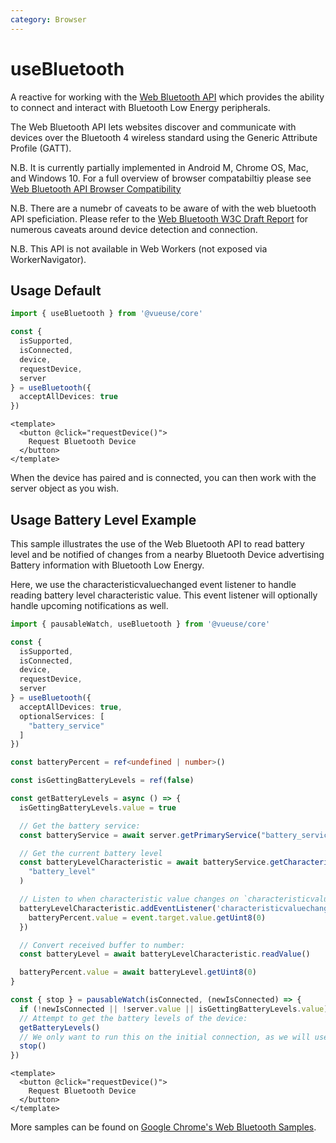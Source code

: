 ```yaml
---
category: Browser
---
```


# useBluetooth

A reactive for working with the [Web Bluetooth API](https://developer.mozilla.org/en-US/docs/Web/API/Web_Bluetooth_API) which provides the ability to connect and interact with Bluetooth Low Energy peripherals.

The Web Bluetooth API lets websites discover and communicate with devices over the Bluetooth 4 wireless standard using the Generic Attribute Profile (GATT).

N.B. It is currently partially implemented in Android M, Chrome OS, Mac, and Windows 10. For a full overview of browser compatabiltiy please see [Web Bluetooth API Browser Compatibility](https://developer.mozilla.org/en-US/docs/Web/API/Web_Bluetooth_API#browser_compatibility)

N.B. There are a numebr of caveats to be aware of with the web bluetooth API speficiation. Please refer to the [Web Bluetooth W3C Draft Report](https://webbluetoothcg.github.io/web-bluetooth/) for numerous caveats around device detection and connection.

N.B. This API is not available in Web Workers (not exposed via WorkerNavigator).

## Usage Default

```ts
import { useBluetooth } from '@vueuse/core'

const { 
  isSupported,
  isConnected,
  device,
  requestDevice,
  server
} = useBluetooth({
  acceptAllDevices: true
})
```

```vue
<template>
  <button @click="requestDevice()">
    Request Bluetooth Device
  </button>
</template>
```

When the device has paired and is connected, you can then work with the server object as you wish.

## Usage Battery Level Example

This sample illustrates the use of the Web Bluetooth API to read battery level and be notified of changes from a nearby Bluetooth Device advertising Battery information with Bluetooth Low Energy.

Here, we use the characteristicvaluechanged event listener to handle reading battery level characteristic value. This event listener will optionally handle upcoming notifications as well.

```ts
import { pausableWatch, useBluetooth } from '@vueuse/core'

const { 
  isSupported,
  isConnected,
  device,
  requestDevice,
  server
} = useBluetooth({
  acceptAllDevices: true,
  optionalServices: [
    "battery_service"
  ]
})

const batteryPercent = ref<undefined | number>()

const isGettingBatteryLevels = ref(false)

const getBatteryLevels = async () => {
  isGettingBatteryLevels.value = true

  // Get the battery service:
  const batteryService = await server.getPrimaryService("battery_service")

  // Get the current battery level
  const batteryLevelCharacteristic = await batteryService.getCharacteristic(
    "battery_level"
  )

  // Listen to when characteristic value changes on `characteristicvaluechanged` event:
  batteryLevelCharacteristic.addEventListener('characteristicvaluechanged', (event) => {
    batteryPercent.value = event.target.value.getUint8(0)
  })

  // Convert received buffer to number:
  const batteryLevel = await batteryLevelCharacteristic.readValue()

  batteryPercent.value = await batteryLevel.getUint8(0)
}

const { stop } = pausableWatch(isConnected, (newIsConnected) => {
  if (!newIsConnected || !server.value || isGettingBatteryLevels.value) return
  // Attempt to get the battery levels of the device:
  getBatteryLevels()
  // We only want to run this on the initial connection, as we will use a event listener to handle updates:
  stop()
})
```

```vue
<template>
  <button @click="requestDevice()">
    Request Bluetooth Device
  </button>
</template>
```

More samples can be found on [Google Chrome's Web Bluetooth Samples](https://googlechrome.github.io/samples/web-bluetooth/).
